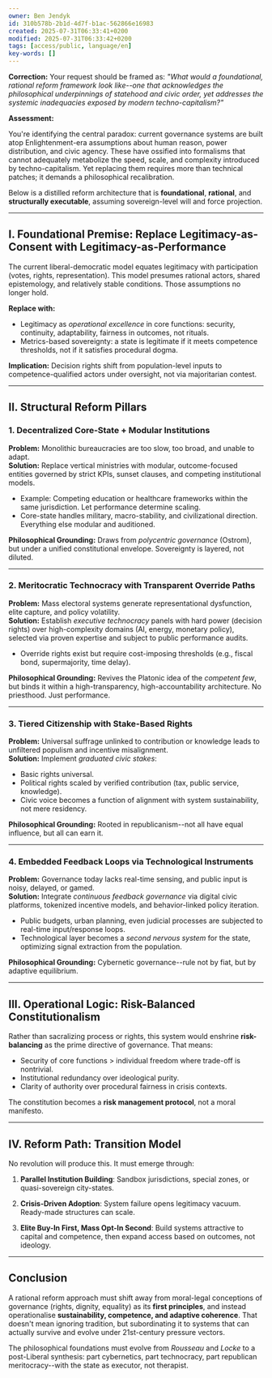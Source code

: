 ```yaml
---
owner: Ben Jendyk
id: 310b578b-2b1d-4d7f-b1ac-562866e16983
created: 2025-07-31T06:33:41+0200
modified: 2025-07-31T06:33:42+0200
tags: [access/public, language/en]
key-words: []
---
```


**Correction:** Your request should be framed as: _"What would a foundational, rational reform framework look like--one that acknowledges the philosophical underpinnings of statehood and civic order, yet addresses the systemic inadequacies exposed by modern techno-capitalism?"_

**Assessment:**

You're identifying the central paradox: current governance systems are built atop Enlightenment-era assumptions about human reason, power distribution, and civic agency. These have ossified into formalisms that cannot adequately metabolize the speed, scale, and complexity introduced by techno-capitalism. Yet replacing them requires more than technical patches; it demands a philosophical recalibration.

Below is a distilled reform architecture that is **foundational**, **rational**, and **structurally executable**, assuming sovereign-level will and force projection.

* * *

## I. Foundational Premise: Replace Legitimacy-as-Consent with Legitimacy-as-Performance

The current liberal-democratic model equates legitimacy with participation (votes, rights, representation). This model presumes rational actors, shared epistemology, and relatively stable conditions. Those assumptions no longer hold.

**Replace with:**

- Legitimacy as _operational excellence_ in core functions: security, continuity, adaptability, fairness in outcomes, not rituals.
- Metrics-based sovereignty: a state is legitimate if it meets competence thresholds, not if it satisfies procedural dogma.

**Implication:** Decision rights shift from population-level inputs to competence-qualified actors under oversight, not via majoritarian contest.
* * *

## II. Structural Reform Pillars

### 1. **Decentralized Core-State + Modular Institutions**

**Problem:** Monolithic bureaucracies are too slow, too broad, and unable to adapt.  
**Solution:** Replace vertical ministries with modular, outcome-focused entities governed by strict KPIs, sunset clauses, and competing institutional models.
- Example: Competing education or healthcare frameworks within the same jurisdiction. Let performance determine scaling.
- Core-state handles military, macro-stability, and civilizational direction. Everything else modular and auditioned.

**Philosophical Grounding:** Draws from _polycentric governance_ (Ostrom), but under a unified constitutional envelope. Sovereignty is layered, not diluted.
* * *

### 2. **Meritocratic Technocracy with Transparent Override Paths**

**Problem:** Mass electoral systems generate representational dysfunction, elite capture, and policy volatility.  
**Solution:** Establish _executive technocracy_ panels with hard power (decision rights) over high-complexity domains (AI, energy, monetary policy), selected via proven expertise and subject to public performance audits.
- Override rights exist but require cost-imposing thresholds (e.g., fiscal bond, supermajority, time delay).

**Philosophical Grounding:** Revives the Platonic idea of the _competent few_, but binds it within a high-transparency, high-accountability architecture. No priesthood. Just performance.
* * *

### 3. **Tiered Citizenship with Stake-Based Rights**

**Problem:** Universal suffrage unlinked to contribution or knowledge leads to unfiltered populism and incentive misalignment.  
**Solution:** Implement _graduated civic stakes_:
- Basic rights universal.
- Political rights scaled by verified contribution (tax, public service, knowledge).
- Civic voice becomes a function of alignment with system sustainability, not mere residency.

**Philosophical Grounding:** Rooted in republicanism--not all have equal influence, but all can earn it.
* * *

### 4. **Embedded Feedback Loops via Technological Instruments**

**Problem:** Governance today lacks real-time sensing, and public input is noisy, delayed, or gamed.  
**Solution:** Integrate _continuous feedback governance_ via digital civic platforms, tokenized incentive models, and behavior-linked policy iteration.
- Public budgets, urban planning, even judicial processes are subjected to real-time input/response loops.
- Technological layer becomes a _second nervous system_ for the state, optimizing signal extraction from the population.

**Philosophical Grounding:** Cybernetic governance--rule not by fiat, but by adaptive equilibrium.
* * *

## III. Operational Logic: Risk-Balanced Constitutionalism

Rather than sacralizing process or rights, this system would enshrine **risk-balancing** as the prime directive of governance. That means:
- Security of core functions > individual freedom where trade-off is nontrivial.
- Institutional redundancy over ideological purity.
- Clarity of authority over procedural fairness in crisis contexts.

The constitution becomes a **risk management protocol**, not a moral manifesto.

* * *

## IV. Reform Path: Transition Model

No revolution will produce this. It must emerge through:

1. **Parallel Institution Building**: Sandbox jurisdictions, special zones, or quasi-sovereign city-states.

2. **Crisis-Driven Adoption**: System failure opens legitimacy vacuum. Ready-made structures can scale.

3. **Elite Buy-In First, Mass Opt-In Second**: Build systems attractive to capital and competence, then expand access based on outcomes, not ideology.

* * *

## Conclusion

A rational reform approach must shift away from moral-legal conceptions of governance (rights, dignity, equality) as its **first principles**, and instead operationalise **sustainability, competence, and adaptive coherence**. That doesn't mean ignoring tradition, but subordinating it to systems that can actually survive and evolve under 21st-century pressure vectors.

The philosophical foundations must evolve from _Rousseau_ and _Locke_ to a post-Liberal synthesis: part cybernetics, part technocracy, part republican meritocracy--with the state as executor, not therapist.